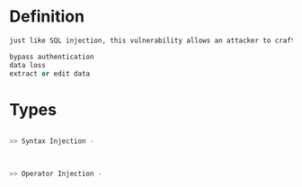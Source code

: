 
# Definition
```python
just like SQL injection, this vulnerability allows an attacker to craft malicious payload or query to be executed in NoSQL databases leading to:

bypass authentication
data loss
extract or edit data


```




# Types
```python

>> Syntax Injection - 
	


>> Operator Injection - 
```




























